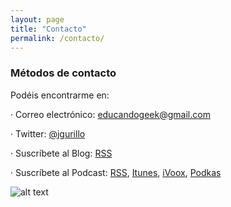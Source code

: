 ```yaml
---
layout: page
title: "Contacto"
permalink: /contacto/
---
```


### Métodos de contacto

Podéis encontrarme en:

· Correo electrónico: [educandogeek@gmail.com](mailto:educandogeek@gmail.com)

· Twitter: [@jgurillo](https://twitter.com/jgurillo)

· Suscríbete al Blog: [RSS](http://feeds.feedburner.com/educandogeekblog)

· Suscríbete al Podcast: [RSS](http://feeds.feedburner.com/educandogeek), [Itunes](https://itunes.apple.com/es/podcast/educando-geek/id1110060146?mt=2), [iVoox](https://www.ivoox.com/podcast-educando-geek_sq_f1289274_1.html), [Podkas](http://www.podkas.com/directorio/educando-geek-de-jgurillo)

![alt text](https://encrypted-tbn0.gstatic.com/images?q=tbn:ANd9GcQsxawvdmQeyPfOq42qiJmT6B4W39LKrYOOyFWD6N1e-SjcIJIR)
